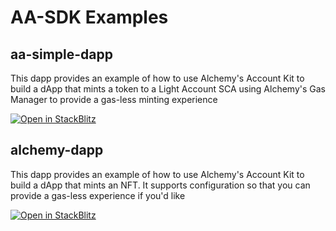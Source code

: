 # AA-SDK Examples

## aa-simple-dapp

This dapp provides an example of how to use Alchemy's Account Kit to build a dApp that mints a token to a Light Account SCA using Alchemy's Gas Manager to provide a gas-less minting experience

[![Open in StackBlitz](https://developer.stackblitz.com/img/open_in_stackblitz.svg)](https://stackblitz.com/github/alchemyplatform/aa-sdk/tree/main/examples/aa-simple-dapp?file=README.md)

## alchemy-dapp

This dapp provides an example of how to use Alchemy's Account Kit to build a dApp that mints an NFT. It supports configuration so that you can provide a gas-less experience if you'd like

[![Open in StackBlitz](https://developer.stackblitz.com/img/open_in_stackblitz.svg)](https://stackblitz.com/github/alchemyplatform/aa-sdk/tree/main/examples/alchemy-dapp?file=README.md)
